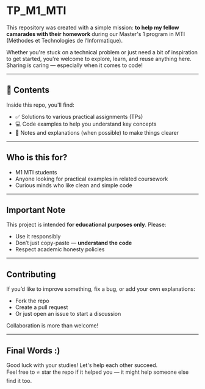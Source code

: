# TP_M1_MTI

This repository was created with a simple mission: **to help my fellow camarades with their homework** during our Master's 1 program in MTI (Méthodes et Technologies de l’Informatique).

Whether you're stuck on a technical problem or just need a bit of inspiration to get started, you're welcome to explore, learn, and reuse anything here. Sharing is caring — especially when it comes to code!

---

## 📁 Contents

Inside this repo, you'll find:
- ✅ Solutions to various practical assignments (TPs)
- 💻 Code examples to help you understand key concepts
- 📄 Notes and explanations (when possible) to make things clearer

---

## Who is this for?

- M1 MTI students
- Anyone looking for practical examples in related coursework
- Curious minds who like clean and simple code

---

##  Important Note

This project is intended **for educational purposes only**. Please:
- Use it responsibly
- Don’t just copy-paste — **understand the code**
- Respect academic honesty policies

---

## Contributing

If you’d like to improve something, fix a bug, or add your own explanations:
- Fork the repo
- Create a pull request
- Or just open an issue to start a discussion

Collaboration is more than welcome!

---

## Final Words :)

Good luck with your studies! Let's help each other succeed.  
Feel free to ⭐ star the repo if it helped you — it might help someone else find it too.
